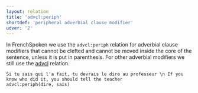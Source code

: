 ```yaml
---
layout: relation
title: 'advcl:periph'
shortdef: 'peripheral adverbial clause modifier'
udver: '2'
---
```


In FrenchSpoken we use the `advcl:periph` relation for adverbial clause modifiers that cannot be clefted and cannot be moved inside the core of the sentence, unless it is put in parenthesis.
For other adverbial modifiers we still use the [advcl]() relation.

~~~ sdparse
Si tu sais qui l'a fait, tu devrais le dire au professeur \n If you know who did it, you should tell the teacher
advcl:periph(dire, sais)
~~~
